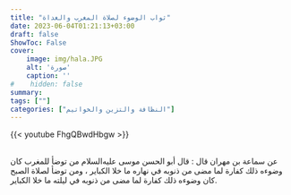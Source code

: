 ```yaml
---
title: "ثواب الوضوء لصلاة المغرب والغداة"
date: 2023-06-04T01:21:13+03:00
draft: false
ShowToc: False
cover:
    image: img/hala.JPG
    alt: 'صورة'
    caption: ''
#    hidden: false
summary: 
tags: [""]
categories: ["النظافة والتزين والخواتيم"]
---
```

{{< youtube FhgQBwdHbgw >}}  
 <br>

عن سماعة بن مهران قال :
قال أبو الحسن موسى عليه‌السلام من توضأ للمغرب كان وضوءه ذلك كفارة لما
مضى من ذنوبه في نهاره ما خلا الكباير ، ومن توضأ لصلاة الصبح
كان وضوءه ذلك كفارة لما مضى من ذنوبه في ليلته ما خلا الكباير.

